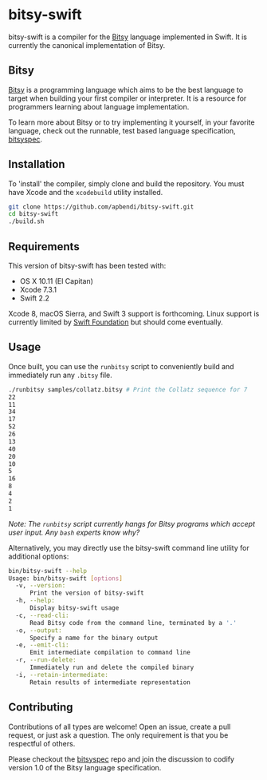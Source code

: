 # bitsy-swift

bitsy-swift is a compiler for the [Bitsy](#bitsy) language implemented in Swift. It is
currently the canonical implementation of Bitsy.

## Bitsy

[Bitsy](https://github.com/apbendi/bitsyspec) is a programming language which
aims to be the best language to target
when building your first compiler or interpreter. It is a resource for
programmers learning about language implementation.

To learn more about Bitsy or to try implementing it yourself, in your favorite
language, check out the runnable, test based language specification,
[bitsyspec](https://github.com/apbendi/bitsyspec).

## Installation

To 'install' the compiler, simply clone and build the repository. You must have
Xcode and the `xcodebuild` utility installed.

```bash
git clone https://github.com/apbendi/bitsy-swift.git
cd bitsy-swift
./build.sh
```

## Requirements

This version of bitsy-swift has been tested with:

 * OS X 10.11 (El Capitan)
 * Xcode 7.3.1
 * Swift 2.2

Xcode 8, macOS Sierra, and Swift 3 support is forthcoming. Linux
support is currently limited by
[Swift Foundation](https://github.com/apple/swift-corelibs-foundation) but
should come eventually.

## Usage

Once built, you can use the `runbitsy` script to conveniently build and immediately
run any `.bitsy` file.

```bash
./runbitsy samples/collatz.bitsy # Print the Collatz sequence for 7
22
11
34
17
52
26
13
40
20
10
5
16
8
4
2
1
```

*Note: The `runbitsy` script currently hangs for Bitsy programs which accept
user input. Any `bash` experts know why?*

Alternatively, you may directly use the bitsy-swift command line utility
for additional options:

```bash
bin/bitsy-swift --help
Usage: bin/bitsy-swift [options]
  -v, --version:
      Print the version of bitsy-swift
  -h, --help:
      Display bitsy-swift usage
  -c, --read-cli:
      Read Bitsy code from the command line, terminated by a '.'
  -o, --output:
      Specify a name for the binary output
  -e, --emit-cli:
      Emit intermediate compilation to command line
  -r, --run-delete:
      Immediately run and delete the compiled binary
  -i, --retain-intermediate:
      Retain results of intermediate representation
```

## Contributing

Contributions of all types are welcome! Open an issue, create a pull request,
or just ask a question. The only requirement is that you be respectful of
others.

Please checkout the [bitsyspec](https://github.com/apbendi/bitsyspec) repo and join
the discussion to codify version 1.0 of the Bitsy language specification.

